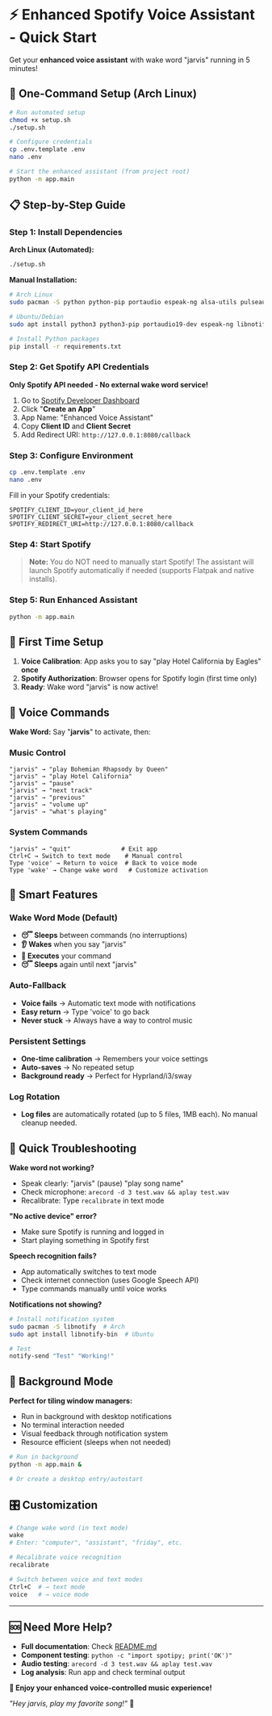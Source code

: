 # ⚡ Enhanced Spotify Voice Assistant - Quick Start

Get your **enhanced voice assistant** with wake word "jarvis" running in 5 minutes!

## 🚀 One-Command Setup (Arch Linux)

```bash
# Run automated setup
chmod +x setup.sh
./setup.sh

# Configure credentials
cp .env.template .env
nano .env

# Start the enhanced assistant (from project root)
python -m app.main
```

## 📋 Step-by-Step Guide

### Step 1: Install Dependencies

**Arch Linux (Automated):**
```bash
./setup.sh
```

**Manual Installation:**
```bash
# Arch Linux
sudo pacman -S python python-pip portaudio espeak-ng alsa-utils pulseaudio libnotify

# Ubuntu/Debian
sudo apt install python3 python3-pip portaudio19-dev espeak-ng libnotify-bin

# Install Python packages
pip install -r requirements.txt
```

### Step 2: Get Spotify API Credentials

**Only Spotify API needed - No external wake word service!**

1. Go to [Spotify Developer Dashboard](https://developer.spotify.com/dashboard/)
2. Click "**Create an App**"
3. App Name: "Enhanced Voice Assistant"
4. Copy **Client ID** and **Client Secret**
5. Add Redirect URI: `http://127.0.0.1:8080/callback`

### Step 3: Configure Environment

```bash
cp .env.template .env
nano .env
```

Fill in your Spotify credentials:
```env
SPOTIFY_CLIENT_ID=your_client_id_here
SPOTIFY_CLIENT_SECRET=your_client_secret_here
SPOTIFY_REDIRECT_URI=http://127.0.0.1:8080/callback
```

### Step 4: Start Spotify

> **Note:** You do NOT need to manually start Spotify! The assistant will launch Spotify automatically if needed (supports Flatpak and native installs).

### Step 5: Run Enhanced Assistant

```bash
python -m app.main
```

## 🎤 First Time Setup

1. **Voice Calibration**: App asks you to say "play Hotel California by Eagles" **once**
2. **Spotify Authorization**: Browser opens for Spotify login (first time only)
3. **Ready**: Wake word "jarvis" is now active!

## 🎯 Voice Commands

**Wake Word:** Say "**jarvis**" to activate, then:

### Music Control
```
"jarvis" → "play Bohemian Rhapsody by Queen"
"jarvis" → "play Hotel California"
"jarvis" → "pause"
"jarvis" → "next track"
"jarvis" → "previous"
"jarvis" → "volume up"
"jarvis" → "what's playing"
```

### System Commands
```
"jarvis" → "quit"              # Exit app
Ctrl+C → Switch to text mode    # Manual control
Type 'voice' → Return to voice  # Back to voice mode
Type 'wake' → Change wake word   # Customize activation
```

## 🔧 Smart Features

### Wake Word Mode (Default)
- **😴 Sleeps** between commands (no interruptions)
- **👂 Wakes** when you say "jarvis"
- **🎵 Executes** your command
- **😴 Sleeps** again until next "jarvis"

### Auto-Fallback
- **Voice fails** → Automatic text mode with notifications
- **Easy return** → Type 'voice' to go back
- **Never stuck** → Always have a way to control music

### Persistent Settings
- **One-time calibration** → Remembers your voice settings
- **Auto-saves** → No repeated setup
- **Background ready** → Perfect for Hyprland/i3/sway

### Log Rotation
- **Log files** are automatically rotated (up to 5 files, 1MB each). No manual cleanup needed.

## 🐛 Quick Troubleshooting

**Wake word not working?**
- Speak clearly: "jarvis" (pause) "play song name"
- Check microphone: `arecord -d 3 test.wav && aplay test.wav`
- Recalibrate: Type `recalibrate` in text mode

**"No active device" error?**
- Make sure Spotify is running and logged in
- Start playing something in Spotify first

**Speech recognition fails?**
- App automatically switches to text mode
- Check internet connection (uses Google Speech API)
- Type commands manually until voice works

**Notifications not showing?**
```bash
# Install notification system
sudo pacman -S libnotify  # Arch
sudo apt install libnotify-bin  # Ubuntu

# Test
notify-send "Test" "Working!"
```

## 📱 Background Mode

**Perfect for tiling window managers:**
- Run in background with desktop notifications
- No terminal interaction needed
- Visual feedback through notification system
- Resource efficient (sleeps when not needed)

```bash
# Run in background
python -m app.main &

# Or create a desktop entry/autostart
```

## 🎛️ Customization

```bash
# Change wake word (in text mode)
wake
# Enter: "computer", "assistant", "friday", etc.

# Recalibrate voice recognition
recalibrate

# Switch between voice and text modes
Ctrl+C  # → text mode
voice   # → voice mode
```

---

## 🆘 Need More Help?

- **Full documentation**: Check [README.md](README.md)
- **Component testing**: `python -c "import spotipy; print('OK')"`
- **Audio testing**: `arecord -d 3 test.wav && aplay test.wav`
- **Log analysis**: Run app and check terminal output

**🎵 Enjoy your enhanced voice-controlled music experience!**

*"Hey jarvis, play my favorite song!"* 🎤

